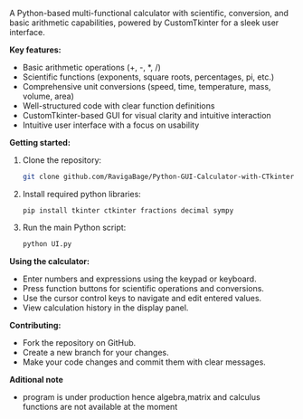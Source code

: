 A Python-based multi-functional calculator with scientific, conversion, and basic arithmetic capabilities, powered by CustomTkinter for a sleek user interface.

**Key features:**
* Basic arithmetic operations (+, -, *, /)
* Scientific functions (exponents, square roots, percentages, pi, etc.)
* Comprehensive unit conversions (speed, time, temperature, mass, volume, area)
* Well-structured code with clear function definitions
* CustomTkinter-based GUI for visual clarity and intuitive interaction
* Intuitive user interface with a focus on usability

**Getting started:**

1. Clone the repository: 
   ```bash
   git clone github.com/RavigaBage/Python-GUI-Calculator-with-CTkinter.git
   ```
2. Install required python libraries:
   ```
   pip install tkinter ctkinter fractions decimal sympy
   ```
4. Run the main Python script:
   ```bash
   python UI.py
   ```

**Using the calculator:**

- Enter numbers and expressions using the keypad or keyboard.
- Press function buttons for scientific operations and conversions.
- Use the cursor control keys to navigate and edit entered values.
- View calculation history in the display panel.

**Contributing:**

- Fork the repository on GitHub.
- Create a new branch for your changes.
- Make your code changes and commit them with clear messages.

**Aditional note**
- program is under production hence algebra,matrix and calculus functions are not available at the moment


